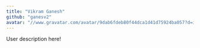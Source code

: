 ```yaml
---
title: "Vikram Ganesh"
github: "ganesv2"
avatar: "//www.gravatar.com/avatar/9dab6fdeb80f44dca1d41d75924ba057?d=identicon"
---
```


User description here!
